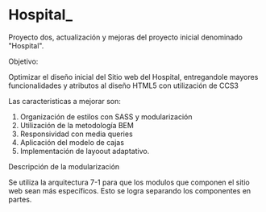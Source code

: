 # Hospital_
Proyecto dos, actualización y mejoras del proyecto inicial denominado "Hospital".


Objetivo: 

Optimizar el diseño inicial del Sitio web del Hospital, entregandole mayores funcionalidades y atributos al diseño HTML5 con utilización de CCS3

Las caracteristicas a mejorar son: 

1. Organización de estilos con SASS y modularización
2. Utilización de la metodología BEM
2. Responsividad con media queries
3. Aplicación del modelo de cajas 
4. Implementación de layoout adaptativo.

Descripción de la modularización 

Se utiliza la arquitectura 7-1 para que los modulos que componen el sitio web sean más específicos. Esto se logra separando los componentes en partes. 


